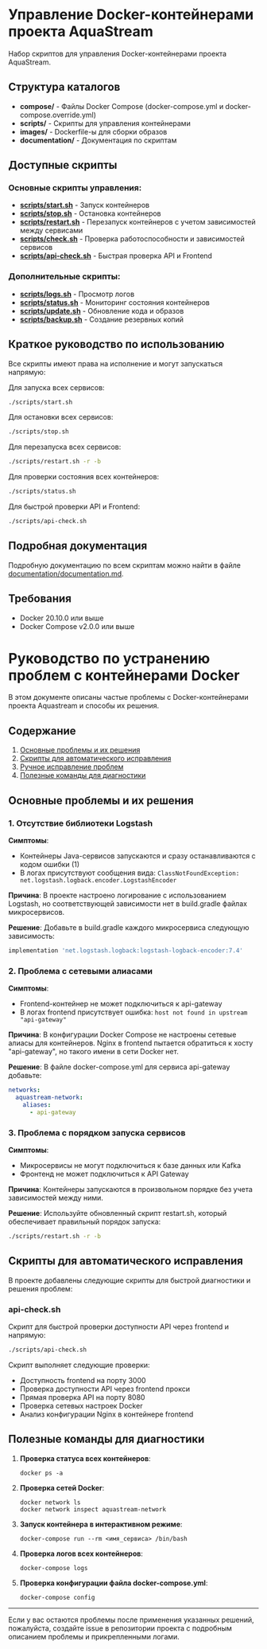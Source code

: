 # Управление Docker-контейнерами проекта AquaStream

Набор скриптов для управления Docker-контейнерами проекта AquaStream.

## Структура каталогов

- **compose/** - Файлы Docker Compose (docker-compose.yml и docker-compose.override.yml)
- **scripts/** - Скрипты для управления контейнерами
- **images/** - Dockerfile-ы для сборки образов
- **documentation/** - Документация по скриптам

## Доступные скрипты

### Основные скрипты управления:

- **[scripts/start.sh](./scripts/start.sh)** - Запуск контейнеров
- **[scripts/stop.sh](./scripts/stop.sh)** - Остановка контейнеров
- **[scripts/restart.sh](./scripts/restart.sh)** - Перезапуск контейнеров с учетом зависимостей между сервисами
- **[scripts/check.sh](./scripts/check.sh)** - Проверка работоспособности и зависимостей сервисов
- **[scripts/api-check.sh](./scripts/api-check.sh)** - Быстрая проверка API и Frontend

### Дополнительные скрипты:

- **[scripts/logs.sh](./scripts/logs.sh)** - Просмотр логов
- **[scripts/status.sh](./scripts/status.sh)** - Мониторинг состояния контейнеров
- **[scripts/update.sh](./scripts/update.sh)** - Обновление кода и образов
- **[scripts/backup.sh](./scripts/backup.sh)** - Создание резервных копий

## Краткое руководство по использованию

Все скрипты имеют права на исполнение и могут запускаться напрямую:

Для запуска всех сервисов:
```bash
./scripts/start.sh
```

Для остановки всех сервисов:
```bash
./scripts/stop.sh
```

Для перезапуска всех сервисов:
```bash
./scripts/restart.sh -r -b
```

Для проверки состояния всех контейнеров:
```bash
./scripts/status.sh
```

Для быстрой проверки API и Frontend:
```bash
./scripts/api-check.sh
```

## Подробная документация

Подробную документацию по всем скриптам можно найти в файле [documentation/documentation.md](./documentation/documentation.md).

## Требования

- Docker 20.10.0 или выше
- Docker Compose v2.0.0 или выше

# Руководство по устранению проблем с контейнерами Docker

В этом документе описаны частые проблемы с Docker-контейнерами проекта Aquastream и способы их решения.

## Содержание
1. [Основные проблемы и их решения](#основные-проблемы-и-их-решения)
2. [Скрипты для автоматического исправления](#скрипты-для-автоматического-исправления)
3. [Ручное исправление проблем](#ручное-исправление-проблем)
4. [Полезные команды для диагностики](#полезные-команды-для-диагностики)

## Основные проблемы и их решения

### 1. Отсутствие библиотеки Logstash

**Симптомы**: 
* Контейнеры Java-сервисов запускаются и сразу останавливаются с кодом ошибки (1)
* В логах присутствуют сообщения вида: `ClassNotFoundException: net.logstash.logback.encoder.LogstashEncoder`

**Причина**: 
В проекте настроено логирование с использованием Logstash, но соответствующей зависимости нет в build.gradle файлах микросервисов.

**Решение**:
Добавьте в build.gradle каждого микросервиса следующую зависимость:
```gradle
implementation 'net.logstash.logback:logstash-logback-encoder:7.4'
```

### 2. Проблема с сетевыми алиасами

**Симптомы**:
* Frontend-контейнер не может подключиться к api-gateway
* В логах frontend присутствует ошибка: `host not found in upstream "api-gateway"`

**Причина**:
В конфигурации Docker Compose не настроены сетевые алиасы для контейнеров. Nginx в frontend пытается обратиться к хосту "api-gateway", но такого имени в сети Docker нет.

**Решение**:
В файле docker-compose.yml для сервиса api-gateway добавьте:
```yaml
networks:
  aquastream-network:
    aliases:
      - api-gateway
```

### 3. Проблема с порядком запуска сервисов

**Симптомы**:
* Микросервисы не могут подключиться к базе данных или Kafka
* Фронтенд не может подключиться к API Gateway

**Причина**:
Контейнеры запускаются в произвольном порядке без учета зависимостей между ними.

**Решение**:
Используйте обновленный скрипт restart.sh, который обеспечивает правильный порядок запуска:
```bash
./scripts/restart.sh -r -b
```

## Скрипты для автоматического исправления

В проекте добавлены следующие скрипты для быстрой диагностики и решения проблем:

### api-check.sh

Скрипт для быстрой проверки доступности API через frontend и напрямую:

```bash
./scripts/api-check.sh
```

Скрипт выполняет следующие проверки:
- Доступность frontend на порту 3000
- Проверка доступности API через frontend прокси
- Прямая проверка API на порту 8080
- Проверка сетевых настроек Docker
- Анализ конфигурации Nginx в контейнере frontend

## Полезные команды для диагностики

1. **Проверка статуса всех контейнеров**:
   ```
   docker ps -a
   ```

2. **Проверка сетей Docker**:
   ```
   docker network ls
   docker network inspect aquastream-network
   ```

3. **Запуск контейнера в интерактивном режиме**:
   ```
   docker-compose run --rm <имя_сервиса> /bin/bash
   ```

4. **Проверка логов всех контейнеров**:
   ```
   docker-compose logs
   ```

5. **Проверка конфигурации файла docker-compose.yml**:
   ```
   docker-compose config
   ```

---

Если у вас остаются проблемы после применения указанных решений, пожалуйста, создайте issue в репозитории проекта с подробным описанием проблемы и прикрепленными логами. 